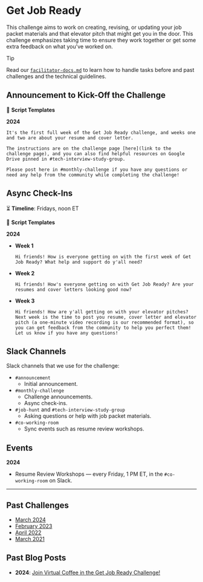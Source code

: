 # Get Job Ready

This challenge aims to work on creating, revising, or updating your job packet materials and that elevator pitch that might get you in the door. This challenge emphasizes taking time to ensure they work together or get some extra feedback on what you've worked on.

> [!TIP]
> Read our [`facilitator-docs.md`](../facilitators-docs.md) to learn how to handle tasks before and past challenges and the technical guidelines.

## Announcement to Kick-Off the Challenge

📃 **Script Templates**

**2024**

```text
It's the first full week of the Get Job Ready challenge, and weeks one and two are about your resume and cover letter.

The instructions are on the challenge page [here](link to the challenge page), and you can also find helpful resources on Google Drive pinned in #tech-interview-study-group.

Please post here in #monthly-challenge if you have any questions or need any help from the community while completing the challenge!
```

## Async Check-Ins

⏳ **Timeline**: Fridays, noon ET

📃 **Script Templates**

**2024**

  - **Week 1**

    ```text
    Hi friends! How is everyone getting on with the first week of Get Job Ready? What help and support do y'all need?
    ```

  - **Week 2**

    ```text
    Hi friends! How's everyone getting on with Get Job Ready? Are your resumes and cover letters looking good now?
    ```

  - **Week 3**

    ```text
    Hi friends! How are y'all getting on with your elevator pitches? Next week is the time to post you resume, cover letter and elevator pitch (a one-minute video recording is our recommended format), so you can get feedback from the community to help you perfect them! Let us know if you have any questions!
    ```

## Slack Channels

Slack channels that we use for the challenge:

- `#announcement`
  - Initial announcement.
- `#monthly-challenge`
  - Challenge announcements.
  - Async check-ins.
- `#job-hunt` and `#tech-interview-study-group`
  - Asking questions or help with job packet materials.
- `#co-working-room`
  - Sync events such as resume review workshops.

## Events

**2024**

- Resume Review Workshops — every Friday, 1 PM ET, in the `#co-working-room` on Slack.

---

## Past Challenges

- [March 2024](https://virtualcoffee.io/monthlychallenges/mar-2024)
- [February 2023](https://virtualcoffee.io/monthlychallenges/feb-2023)
- [April 2022](https://virtualcoffee.io/monthlychallenges/apr-2022)
- [March 2021](https://virtualcoffee.io/monthlychallenges/mar-2021)

## Past Blog Posts

- **2024**: [Join Virtual Coffee in the Get Job Ready Challenge!](https://dev.to/virtualcoffee/join-virtual-coffee-in-the-get-job-ready-challenge-44ki)